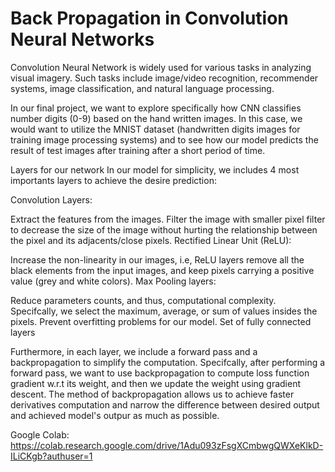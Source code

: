 # Back Propagation in Convolution Neural Networks

Convolution Neural Network is widely used for various tasks in analyzing visual imagery. Such tasks include image/video recognition, recommender systems, image classification, and natural language processing.

In our final project, we want to explore specifically how CNN classifies number digits (0-9) based on the hand written images. In this case, we would want to utilize the MNIST dataset (handwritten digits images for training image processing systems) and to see how our model predicts the result of test images after training after a short period of time.

Layers for our network
In our model for simplicity, we includes 4 most importants layers to achieve the desire prediction:

Convolution Layers:

Extract the features from the images.
Filter the image with smaller pixel filter to decrease the size of the image without hurting the relationship between the pixel and its adjacents/close pixels.
Rectified Linear Unit (ReLU):

Increase the non-linearity in our images, i.e, ReLU layers remove all the black elements from the input images, and keep pixels carrying a positive value (grey and white colors).
Max Pooling layers:

Reduce parameters counts, and thus, computational complexity. Specifcally, we select the maximum, average, or sum of values insides the pixels.
Prevent overfitting problems for our model.
Set of fully connected layers

Furthermore, in each layer, we include a forward pass and a backpropagation to simplify the computation. Specifcally, after performing a forward pass, we want to use backpropagation to compute loss function gradient w.r.t its weight, and then we update the weight using gradient descent. The method of backpropagation allows us to achieve faster derivatives computation and narrow the difference between desired output and achieved model's outpur as much as possible.

Google Colab: https://colab.research.google.com/drive/1Adu093zFsgXCmbwgQWXeKlkD-ILiCKgb?authuser=1


